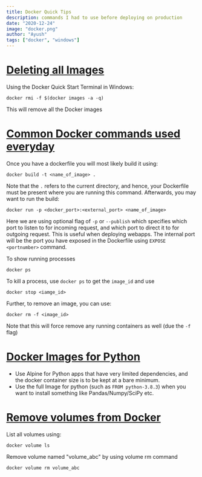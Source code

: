 ```yaml
---
title: Docker Quick Tips
description: commands I had to use before deploying on production
date: "2020-12-24"
image: "docker.png"
author: "Ayush"
tags: ["docker", "windows"]
---
```


# [Deleting all Images](https://stackoverflow.com/questions/44785585/how-to-delete-all-local-docker-images)

Using the Docker Quick Start Terminal in Windows:

```
docker rmi -f $(docker images -a -q)
```

This will remove all the Docker images

# [Common Docker commands used everyday]()

Once you have a dockerfile you will most likely build it using:

```
docker build -t <name_of_image> .
```

Note that the `.` refers to the current directory, and hence, your Dockerfile must be present where you are running this command.
Afterwards, you may want to run the build:

```
docker run -p <docker_port>:<external_port> <name_of_image>
```

Here we are using optional flag of `-p` or `--publish` which specifies which port to listen to for incoming request,
and which port to direct it to for outgoing request. This is useful when deploying webapps.
The internal port will be the port you have exposed in the Dockerfile using `EXPOSE <portnumber>` command.

To show running processes

```
docker ps
```

To kill a process, use `docker ps` to get the `image_id` and use

```
docker stop <iamge_id>
```

Further, to remove an image, you can use:

```
docker rm -f <image_id>
```

Note that this will force remove any running containers as well (due the `-f` flag)

# [Docker Images for Python](https://stackoverflow.com/questions/49037742/why-does-it-take-ages-to-install-pandas-on-alpine-linux)

- Use Alpine for Python apps that have very limited dependencies, and the docker container size is to be kept at a bare minimum.
- Use the full Image for python (such as `FROM python-3.8.3`) when you want to install something like Pandas/Numpy/SciPy etc.

# [Remove volumes from Docker](https://docs.docker.com/engine/reference/commandline/volume_rm/)

List all volumes using:

```
docker volume ls
```

Remove volume named "volume_abc" by using volume rm command

```
docker volume rm volume_abc
```

